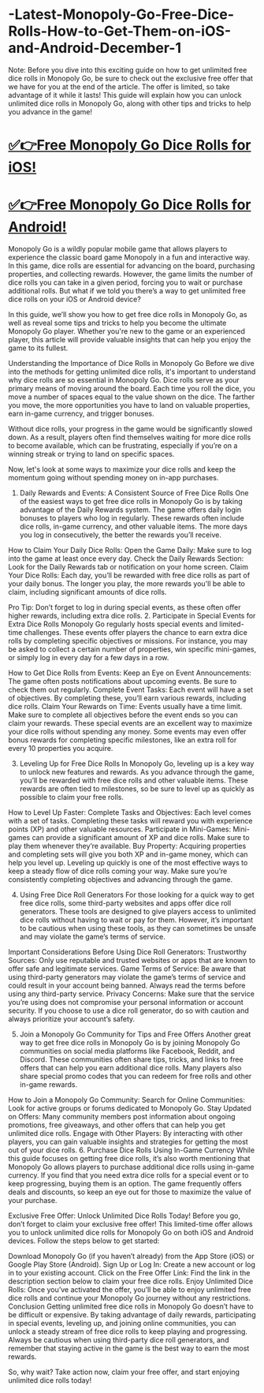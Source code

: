 # -Latest-Monopoly-Go-Free-Dice-Rolls-How-to-Get-Them-on-iOS-and-Android-December-1

Note: Before you dive into this exciting guide on how to get unlimited free dice rolls in Monopoly Go, be sure to check out the exclusive free offer that we have for you at the end of the article. The offer is limited, so take advantage of it while it lasts! This guide will explain how you can unlock unlimited dice rolls in Monopoly Go, along with other tips and tricks to help you advance in the game!

# [✅👉Free Monopoly Go Dice Rolls for iOS!](https://usaoffer.xyz/freemonopolygo/)

# [✅👉Free Monopoly Go Dice Rolls for Android!](https://usaoffer.xyz/freemonopolygo/)

Monopoly Go is a wildly popular mobile game that allows players to experience the classic board game Monopoly in a fun and interactive way. In this game, dice rolls are essential for advancing on the board, purchasing properties, and collecting rewards. However, the game limits the number of dice rolls you can take in a given period, forcing you to wait or purchase additional rolls. But what if we told you there’s a way to get unlimited free dice rolls on your iOS or Android device?

In this guide, we’ll show you how to get free dice rolls in Monopoly Go, as well as reveal some tips and tricks to help you become the ultimate Monopoly Go player. Whether you're new to the game or an experienced player, this article will provide valuable insights that can help you enjoy the game to its fullest.

Understanding the Importance of Dice Rolls in Monopoly Go
Before we dive into the methods for getting unlimited dice rolls, it's important to understand why dice rolls are so essential in Monopoly Go. Dice rolls serve as your primary means of moving around the board. Each time you roll the dice, you move a number of spaces equal to the value shown on the dice. The farther you move, the more opportunities you have to land on valuable properties, earn in-game currency, and trigger bonuses.

Without dice rolls, your progress in the game would be significantly slowed down. As a result, players often find themselves waiting for more dice rolls to become available, which can be frustrating, especially if you’re on a winning streak or trying to land on specific spaces.

Now, let's look at some ways to maximize your dice rolls and keep the momentum going without spending money on in-app purchases.

1. Daily Rewards and Events: A Consistent Source of Free Dice Rolls
One of the easiest ways to get free dice rolls in Monopoly Go is by taking advantage of the Daily Rewards system. The game offers daily login bonuses to players who log in regularly. These rewards often include dice rolls, in-game currency, and other valuable items. The more days you log in consecutively, the better the rewards you’ll receive.

How to Claim Your Daily Dice Rolls:
Open the Game Daily: Make sure to log into the game at least once every day.
Check the Daily Rewards Section: Look for the Daily Rewards tab or notification on your home screen.
Claim Your Dice Rolls: Each day, you’ll be rewarded with free dice rolls as part of your daily bonus.
The longer you play, the more rewards you'll be able to claim, including significant amounts of dice rolls.

Pro Tip: Don’t forget to log in during special events, as these often offer higher rewards, including extra dice rolls.
2. Participate in Special Events for Extra Dice Rolls
Monopoly Go regularly hosts special events and limited-time challenges. These events offer players the chance to earn extra dice rolls by completing specific objectives or missions. For instance, you may be asked to collect a certain number of properties, win specific mini-games, or simply log in every day for a few days in a row.

How to Get Dice Rolls from Events:
Keep an Eye on Event Announcements: The game often posts notifications about upcoming events. Be sure to check them out regularly.
Complete Event Tasks: Each event will have a set of objectives. By completing these, you’ll earn various rewards, including dice rolls.
Claim Your Rewards on Time: Events usually have a time limit. Make sure to complete all objectives before the event ends so you can claim your rewards.
These special events are an excellent way to maximize your dice rolls without spending any money. Some events may even offer bonus rewards for completing specific milestones, like an extra roll for every 10 properties you acquire.

3. Leveling Up for Free Dice Rolls
In Monopoly Go, leveling up is a key way to unlock new features and rewards. As you advance through the game, you’ll be rewarded with free dice rolls and other valuable items. These rewards are often tied to milestones, so be sure to level up as quickly as possible to claim your free rolls.

How to Level Up Faster:
Complete Tasks and Objectives: Each level comes with a set of tasks. Completing these tasks will reward you with experience points (XP) and other valuable resources.
Participate in Mini-Games: Mini-games can provide a significant amount of XP and dice rolls. Make sure to play them whenever they’re available.
Buy Property: Acquiring properties and completing sets will give you both XP and in-game money, which can help you level up.
Leveling up quickly is one of the most effective ways to keep a steady flow of dice rolls coming your way. Make sure you’re consistently completing objectives and advancing through the game.

4. Using Free Dice Roll Generators
For those looking for a quick way to get free dice rolls, some third-party websites and apps offer dice roll generators. These tools are designed to give players access to unlimited dice rolls without having to wait or pay for them. However, it’s important to be cautious when using these tools, as they can sometimes be unsafe and may violate the game’s terms of service.

Important Considerations Before Using Dice Roll Generators:
Trustworthy Sources: Only use reputable and trusted websites or apps that are known to offer safe and legitimate services.
Game Terms of Service: Be aware that using third-party generators may violate the game’s terms of service and could result in your account being banned. Always read the terms before using any third-party service.
Privacy Concerns: Make sure that the service you’re using does not compromise your personal information or account security.
If you choose to use a dice roll generator, do so with caution and always prioritize your account’s safety.

5. Join a Monopoly Go Community for Tips and Free Offers
Another great way to get free dice rolls in Monopoly Go is by joining Monopoly Go communities on social media platforms like Facebook, Reddit, and Discord. These communities often share tips, tricks, and links to free offers that can help you earn additional dice rolls. Many players also share special promo codes that you can redeem for free rolls and other in-game rewards.

How to Join a Monopoly Go Community:
Search for Online Communities: Look for active groups or forums dedicated to Monopoly Go.
Stay Updated on Offers: Many community members post information about ongoing promotions, free giveaways, and other offers that can help you get unlimited dice rolls.
Engage with Other Players: By interacting with other players, you can gain valuable insights and strategies for getting the most out of your dice rolls.
6. Purchase Dice Rolls Using In-Game Currency
While this guide focuses on getting free dice rolls, it’s also worth mentioning that Monopoly Go allows players to purchase additional dice rolls using in-game currency. If you find that you need extra dice rolls for a special event or to keep progressing, buying them is an option. The game frequently offers deals and discounts, so keep an eye out for those to maximize the value of your purchase.

Exclusive Free Offer: Unlock Unlimited Dice Rolls Today!
Before you go, don’t forget to claim your exclusive free offer! This limited-time offer allows you to unlock unlimited dice rolls for Monopoly Go on both iOS and Android devices. Follow the steps below to get started:

Download Monopoly Go (if you haven’t already) from the App Store (iOS) or Google Play Store (Android).
Sign Up or Log In: Create a new account or log in to your existing account.
Click on the Free Offer Link: Find the link in the description section below to claim your free dice rolls.
Enjoy Unlimited Dice Rolls: Once you’ve activated the offer, you’ll be able to enjoy unlimited free dice rolls and continue your Monopoly Go journey without any restrictions.
Conclusion
Getting unlimited free dice rolls in Monopoly Go doesn’t have to be difficult or expensive. By taking advantage of daily rewards, participating in special events, leveling up, and joining online communities, you can unlock a steady stream of free dice rolls to keep playing and progressing. Always be cautious when using third-party dice roll generators, and remember that staying active in the game is the best way to earn the most rewards.

So, why wait? Take action now, claim your free offer, and start enjoying unlimited dice rolls today!
